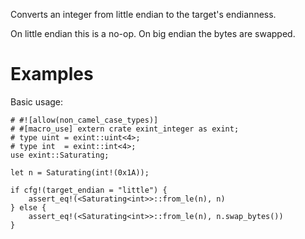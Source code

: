 Converts an integer from little endian to the target's endianness.

On little endian this is a no-op. On big endian the bytes are swapped.

# Examples

Basic usage:

```
# #![allow(non_camel_case_types)]
# #[macro_use] extern crate exint_integer as exint;
# type uint = exint::uint<4>;
# type int  = exint::int<4>;
use exint::Saturating;

let n = Saturating(int!(0x1A));

if cfg!(target_endian = "little") {
    assert_eq!(<Saturating<int>>::from_le(n), n)
} else {
    assert_eq!(<Saturating<int>>::from_le(n), n.swap_bytes())
}
```
